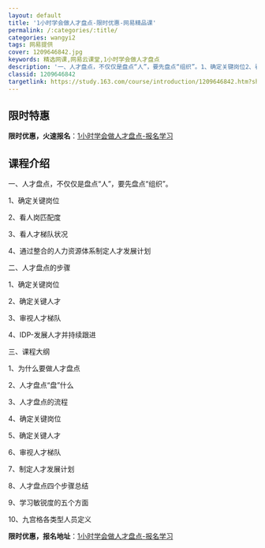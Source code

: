```yaml
---
layout: default
title: '1小时学会做人才盘点-限时优惠-网易精品课'
permalink: /:categories/:title/
categories: wangyi2
tags: 网易提供
cover: 1209646842.jpg
keywords: 精选网课,网易云课堂,1小时学会做人才盘点
description: '一、人才盘点，不仅仅是盘点“人”，要先盘点“组织”。1、确定关键岗位2、看人岗匹配度3、看人才梯队状况4、通过整合的人力'
classid: 1209646842
targetlink: https://study.163.com/course/introduction/1209646842.htm?share=1&shareId=1025206652&utm_campaign=share&utm_medium=iphoneShare&utm_source=&utm_u=1025206652
---
```


## 限时特惠

**限时优惠，火速报名**：[1小时学会做人才盘点-报名学习](https://study.163.com/course/introduction/1209646842.htm?share=1&shareId=1025206652&utm_campaign=share&utm_medium=iphoneShare&utm_source=&utm_u=1025206652)

## 课程介绍

一、人才盘点，不仅仅是盘点“人”，要先盘点“组织”。

1、确定关键岗位

2、看人岗匹配度

3、看人才梯队状况

4、通过整合的人力资源体系制定人才发展计划

二、人才盘点的步骤

1、确定关键岗位

2、确定关键人才

3、审视人才梯队

4、IDP-发展人才并持续跟进

三、课程大纲

1、为什么要做人才盘点

2、人才盘点“盘”什么

3、人才盘点的流程

4、确定关键岗位

5、确定关键人才

6、审视人才梯队

7、制定人才发展计划

8、人才盘点四个步骤总结

9、学习敏锐度的五个方面

10、九宫格各类型人员定义

**限时优惠，报名地址**：[1小时学会做人才盘点-报名学习](https://study.163.com/course/introduction/1209646842.htm?share=1&shareId=1025206652&utm_campaign=share&utm_medium=iphoneShare&utm_source=&utm_u=1025206652)

